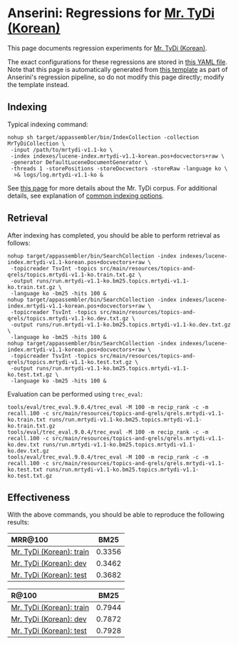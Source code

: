 # Anserini: Regressions for [Mr. TyDi (Korean)](https://github.com/castorini/mr.tydi)

This page documents regression experiments for [Mr. TyDi (Korean)](https://github.com/castorini/mr.tydi).

The exact configurations for these regressions are stored in [this YAML file](../src/main/resources/regression/mrtydi-v1.1-ko.yaml).
Note that this page is automatically generated from [this template](../src/main/resources/docgen/templates/mrtydi-v1.1-ko.template) as part of Anserini's regression pipeline, so do not modify this page directly; modify the template instead.

## Indexing

Typical indexing command:

```
nohup sh target/appassembler/bin/IndexCollection -collection MrTyDiCollection \
 -input /path/to/mrtydi-v1.1-ko \
 -index indexes/lucene-index.mrtydi-v1.1-korean.pos+docvectors+raw \
 -generator DefaultLuceneDocumentGenerator \
 -threads 1 -storePositions -storeDocvectors -storeRaw -language ko \
  >& logs/log.mrtydi-v1.1-ko &
```

See [this page](https://github.com/castorini/mr.tydi) for more details about the Mr. TyDi corpus.
For additional details, see explanation of [common indexing options](common-indexing-options.md).

## Retrieval

After indexing has completed, you should be able to perform retrieval as follows:

```
nohup target/appassembler/bin/SearchCollection -index indexes/lucene-index.mrtydi-v1.1-korean.pos+docvectors+raw \
 -topicreader TsvInt -topics src/main/resources/topics-and-qrels/topics.mrtydi-v1.1-ko.train.txt.gz \
 -output runs/run.mrtydi-v1.1-ko.bm25.topics.mrtydi-v1.1-ko.train.txt.gz \
 -language ko -bm25 -hits 100 &
nohup target/appassembler/bin/SearchCollection -index indexes/lucene-index.mrtydi-v1.1-korean.pos+docvectors+raw \
 -topicreader TsvInt -topics src/main/resources/topics-and-qrels/topics.mrtydi-v1.1-ko.dev.txt.gz \
 -output runs/run.mrtydi-v1.1-ko.bm25.topics.mrtydi-v1.1-ko.dev.txt.gz \
 -language ko -bm25 -hits 100 &
nohup target/appassembler/bin/SearchCollection -index indexes/lucene-index.mrtydi-v1.1-korean.pos+docvectors+raw \
 -topicreader TsvInt -topics src/main/resources/topics-and-qrels/topics.mrtydi-v1.1-ko.test.txt.gz \
 -output runs/run.mrtydi-v1.1-ko.bm25.topics.mrtydi-v1.1-ko.test.txt.gz \
 -language ko -bm25 -hits 100 &
```

Evaluation can be performed using `trec_eval`:

```
tools/eval/trec_eval.9.0.4/trec_eval -M 100 -m recip_rank -c -m recall.100 -c src/main/resources/topics-and-qrels/qrels.mrtydi-v1.1-ko.train.txt runs/run.mrtydi-v1.1-ko.bm25.topics.mrtydi-v1.1-ko.train.txt.gz
tools/eval/trec_eval.9.0.4/trec_eval -M 100 -m recip_rank -c -m recall.100 -c src/main/resources/topics-and-qrels/qrels.mrtydi-v1.1-ko.dev.txt runs/run.mrtydi-v1.1-ko.bm25.topics.mrtydi-v1.1-ko.dev.txt.gz
tools/eval/trec_eval.9.0.4/trec_eval -M 100 -m recip_rank -c -m recall.100 -c src/main/resources/topics-and-qrels/qrels.mrtydi-v1.1-ko.test.txt runs/run.mrtydi-v1.1-ko.bm25.topics.mrtydi-v1.1-ko.test.txt.gz
```

## Effectiveness

With the above commands, you should be able to reproduce the following results:

MRR@100                                 | BM25      |
:---------------------------------------|-----------|
[Mr. TyDi (Korean): train](https://github.com/castorini/mr.tydi)| 0.3356    |
[Mr. TyDi (Korean): dev](https://github.com/castorini/mr.tydi)| 0.3462    |
[Mr. TyDi (Korean): test](https://github.com/castorini/mr.tydi)| 0.3682    |


R@100                                   | BM25      |
:---------------------------------------|-----------|
[Mr. TyDi (Korean): train](https://github.com/castorini/mr.tydi)| 0.7944    |
[Mr. TyDi (Korean): dev](https://github.com/castorini/mr.tydi)| 0.7872    |
[Mr. TyDi (Korean): test](https://github.com/castorini/mr.tydi)| 0.7928    |
